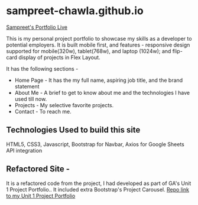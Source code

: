 # sampreet-chawla.github.io

[Sampreet's Portfolio Live](https://sampreet-chawla.github.io/)

This is my personal project portfolio to showcase my skills as a developer to potential employers. It is built mobile first, and features - responsive design supported for mobile(320w), tablet(768w), and laptop (1024w); and flip-card display of projects in Flex Layout.

It has the following sections -

- Home Page - It has the my full name, aspiring job title, and the brand statement
- About Me - A brief to get to know about me and the technologies I have used till now.
- Projects - My selective favorite projects.
- Contact - To reach me.

## Technologies Used to build this site

HTML5, CSS3, Javascript, Bootstrap for Navbar, Axios for Google Sheets API integration

## Refactored Site -

It is a refactored code from the project, I had developed as part of GA's Unit 1 Project Portfolio.. It included extra Bootstrap's Project Carousel. [Repo link to my Unit 1 Project Portfolio](https://github.com/sampreet-chawla/portfolio-GA-project1)
